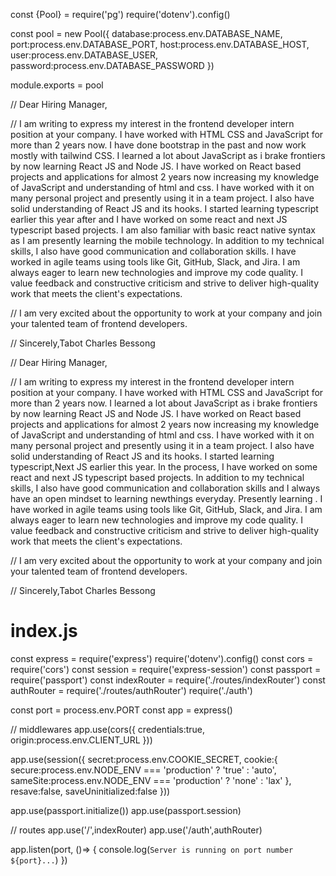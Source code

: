 
const {Pool} = require('pg')
require('dotenv').config()

const pool = new Pool({
  database:process.env.DATABASE_NAME,
  port:process.env.DATABASE_PORT,
  host:process.env.DATABASE_HOST,
  user:process.env.DATABASE_USER,
  password:process.env.DATABASE_PASSWORD
})

module.exports = pool

// Dear Hiring Manager,

// I am writing to express my interest in the frontend developer intern position at your company. I have worked with HTML CSS and JavaScript for more than 2 years now. I have done bootstrap in the past and now work mostly with tailwind CSS. I learned a lot about JavaScript as i brake frontiers by now learning React JS and Node JS. I have worked on React based projects and applications for almost 2 years now increasing my knowledge of JavaScript and understanding of html and css. I have worked with it on many personal project and presently using it in a team project. I also have solid understanding of React JS and its hooks. I started learning typescript earlier this year after and I have worked on some react and next JS typescript based projects. I am also familiar with basic react native syntax as I am presently learning the mobile technology. In addition to my technical skills, I also have good communication and collaboration skills. I have worked in agile teams using tools like Git, GitHub, Slack, and Jira. I am always eager to learn new technologies and improve my code quality. I value feedback and constructive criticism and strive to deliver high-quality work that meets the client's expectations.

// I am very excited about the opportunity to work at your company and join your talented team of frontend developers.



// Sincerely,Tabot Charles Bessong





// Dear Hiring Manager,

// I am writing to express my interest in the frontend developer intern position at your company. I have worked with HTML CSS and JavaScript for more than 2 years now. I learned a lot about JavaScript as i brake frontiers by now learning React JS and Node JS. I have worked on React based projects and applications for almost 2 years now increasing my knowledge of JavaScript and understanding of html and css. I have worked with it on many personal project and presently using it in a team project. I also have solid understanding of React JS and its hooks. I started learning typescript,Next JS earlier this year. In the process, I have worked on some react and next JS typescript based projects. In addition to my technical skills, I also have good communication and collaboration skills and I always have an open mindset to learning newthings everyday. Presently learning . I have worked in agile teams using tools like Git, GitHub, Slack, and Jira. I am always eager to learn new technologies and improve my code quality. I value feedback and constructive criticism and strive to deliver high-quality work that meets the client's expectations.

// I am very excited about the opportunity to work at your company and join your talented team of frontend developers.



// Sincerely,Tabot Charles Bessong





# index.js
const express = require('express')
require('dotenv').config()
const cors = require('cors')
const session = require('express-session')
const passport = require('passport')
const indexRouter = require('./routes/indexRouter')
const authRouter = require('./routes/authRouter')
require('./auth')


const port = process.env.PORT
const app = express()

// middlewares
app.use(cors({
  credentials:true,
  origin:process.env.CLIENT_URL
}))

app.use(session({
  secret:process.env.COOKIE_SECRET,
  cookie:{
    secure:process.env.NODE_ENV === 'production' ? 'true' : 'auto',
    sameSite:process.env.NODE_ENV === 'production' ? 'none' : 'lax'
  },
  resave:false,
  saveUninitialized:false
}))

app.use(passport.initialize())
app.use(passport.session)

// routes
app.use('/',indexRouter)
app.use('/auth',authRouter)

app.listen(port, ()=> {
  console.log(`Server is running on port number ${port}...`)
})